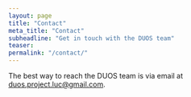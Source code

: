 ```yaml
---
layout: page
title: "Contact"
meta_title: "Contact"
subheadline: "Get in touch with the DUOS team"
teaser:
permalink: "/contact/"
---
```

The best way to reach the DUOS team is via email at duos.project.luc@gmail.com.